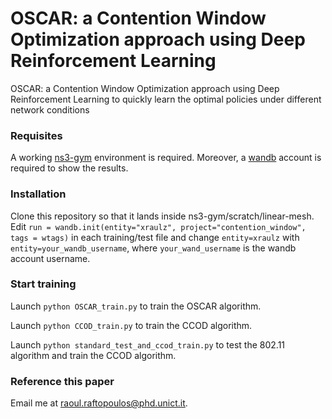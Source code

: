 # OSCAR: a Contention Window Optimization approach using Deep Reinforcement Learning
OSCAR: a Contention Window Optimization approach using Deep Reinforcement Learning to quickly learn the optimal policies under different network conditions

### Requisites
A working [ns3-gym](https://github.com/tkn-tub/ns3-gym) environment is required.
Moreover, a [wandb](https://wandb.ai/) account is required to show the results.

### Installation 
Clone this repository so that it lands inside ns3-gym/scratch/linear-mesh.
Edit ```run = wandb.init(entity="xraulz", project="contention_window", tags = wtags)``` in each training/test file and change ```entity=xraulz``` with ```entity=your_wandb_username```, where ```your_wand_username``` is the wandb account username.

### Start training 
Launch ```python OSCAR_train.py``` to train the OSCAR algorithm.

Launch ```python CCOD_train.py``` to train the CCOD algorithm.

Launch ```python standard_test_and_ccod_train.py``` to test the 802.11 algorithm and train the CCOD algorithm.

### Reference this paper
Email me at raoul.raftopoulos@phd.unict.it.

